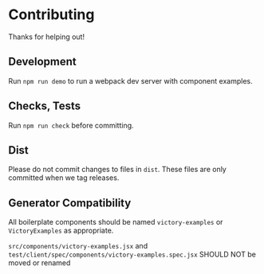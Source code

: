 Contributing
============

Thanks for helping out!

## Development

Run `npm run demo` to run a webpack dev server with component examples.

## Checks, Tests

Run `npm run check` before committing.

## Dist

Please do not commit changes to files in `dist`.
These files are only committed when we tag releases.

## Generator Compatibility 

All boilerplate components should be named `victory-examples` or 
`VictoryExamples` as appropriate.

`src/components/victory-examples.jsx` and 
`test/client/spec/components/victory-examples.spec.jsx` SHOULD NOT be moved or renamed